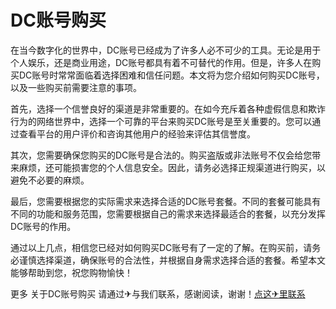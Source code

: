 # DC账号购买

在当今数字化的世界中，DC账号已经成为了许多人必不可少的工具。无论是用于个人娱乐，还是商业用途，DC账号都具有着不可替代的作用。但是，许多人在购买DC账号时常常面临着选择困难和信任问题。本文将为您介绍如何购买DC账号，以及一些购买前需要注意的事项。

首先，选择一个信誉良好的渠道是非常重要的。在如今充斥着各种虚假信息和欺诈行为的网络世界中，选择一个可靠的平台来购买DC账号是至关重要的。您可以通过查看平台的用户评价和咨询其他用户的经验来评估其信誉度。

其次，您需要确保您购买的DC账号是合法的。购买盗版或非法账号不仅会给您带来麻烦，还可能损害您的个人信息安全。因此，请务必选择正规渠道进行购买，以避免不必要的麻烦。

最后，您需要根据您的实际需求来选择合适的DC账号套餐。不同的套餐可能具有不同的功能和服务范围，您需要根据自己的需求来选择最适合的套餐，以充分发挥DC账号的作用。

通过以上几点，相信您已经对如何购买DC账号有了一定的了解。在购买前，请务必谨慎选择渠道，确保账号的合法性，并根据自身需求选择合适的套餐。希望本文能够帮助到您，祝您购物愉快！

更多 关于DC账号购买 请通过✈与我们联系，感谢阅读，谢谢！[点这✈里联系](https://abc.k02.cc)